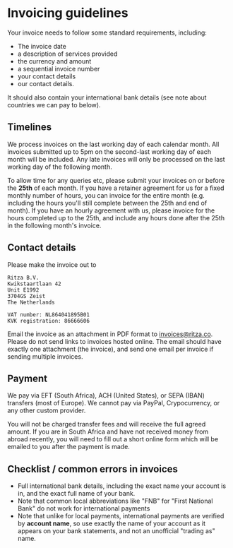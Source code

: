 # Invoicing guidelines

Your invoice needs to follow some standard requirements, including:

* The invoice date
* a description of services provided
* the currency and amount
* a sequential invoice number
* your contact details
* our contact details. 

It should also contain your international bank details (see note about countries we can pay to below).

## Timelines 

We process invoices on the last working day of each calendar month. All invoices submitted up to 5pm on the second-last working day of each month will be included. Any late invoices will only be processed on the last working day of the following month.

To allow time for any queries etc, please submit your invoices on or before the **25th** of each month. If you have a retainer agreement for us for a fixed monthly number of hours, you can invoice for the entire month (e.g. including the hours you'll still complete between the 25th and end of month). If you have an hourly agreement with us, please invoice for the hours completed up to the 25th, and include any hours done after the 25th in the following month's invoice.

## Contact details

Please make the invoice out to 

```
Ritza B.V.
Kwikstaartlaan 42 
Unit E1992
3704GS Zeist
The Netherlands

VAT number: NL864041895B01
KVK registration: 86666606
```

Email the invoice as an attachment in PDF format to invoices@ritza.co. Please do not send links to invoices hosted online. The email should have exactly one attachment (the invoice), and send one email per invoice if sending multiple invoices.

## Payment

We pay via EFT (South Africa), ACH (United States), or SEPA (IBAN) transfers (most of Europe). We cannot pay via PayPal, Crypocurrency, or any other custom provider.

You will not be charged transfer fees and will receive the full agreed amount. If you are in South Africa and have not received money from abroad recently, you will 
need to fill out a short online form which will be emailed to you after the payment is made.

## Checklist / common errors in invoices

- Full international bank details, including the exact name your account is in, and the exact full name of your bank.
- Note that common local abbreviations like "FNB" for "First National Bank" do not work for international payments
- Note that unlike for local payments, international payments are verified by **account name**, so use exactly the name of your account as it appears on your bank statements, and not an unofficial "trading as" name.


